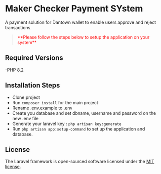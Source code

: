 # Maker Checker Payment SYstem
A payment solution for Dantown wallet to enable users approve and reject transactions.


<p>
  <blockquote style="color:red">
    **Please follow the steps below to setup the application on your system** 
  </blockquote>
</p>  

## Required Versions
-PHP 8.2

## Installation Steps

- Clone project
- Run ```composer install``` for the main project
- Rename .env.example to .env
- Create you database and set dbname, username and password on the new .env file
- Generate your laravel key : ```php artisan key:generate```
- Run ```php artisan app:setup-command``` to set up the application and database.
## License

The Laravel framework is open-sourced software licensed under the [MIT license](https://opensource.org/licenses/MIT).

